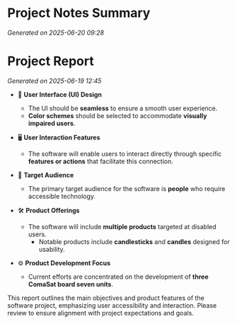 # Project Notes Summary

*Generated on 2025-06-20 09:28*

# Project Report

*Generated on 2025-06-19 12:45*

- 🎨 **User Interface (UI) Design**
  - The UI should be **seamless** to ensure a smooth user experience.
  - **Color schemes** should be selected to accommodate **visually impaired users**.

- 🖥️ **User Interaction Features**
  - The software will enable users to interact directly through specific **features or actions** that facilitate this connection.

- 🎯 **Target Audience**
  - The primary target audience for the software is **people** who require accessible technology.

- 🛠️ **Product Offerings**
  - The software will include **multiple products** targeted at disabled users.
    - Notable products include **candlesticks** and **candles** designed for usability.

- ⚙️ **Product Development Focus**
  - Current efforts are concentrated on the development of **three ComaSat board seven units**. 

This report outlines the main objectives and product features of the software project, emphasizing user accessibility and interaction. Please review to ensure alignment with project expectations and goals.